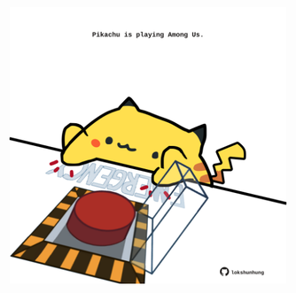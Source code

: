 <!-- built at 21/07/2022, 06:00:58 UTC -->
<p align="center">
  <img width="500" height="500" src="./ReadmeImage.svg">
</p>
